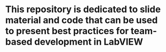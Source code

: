 # This repository is dedicated to slide material and code that can be used to present best practices for team-based development in LabVIEW
